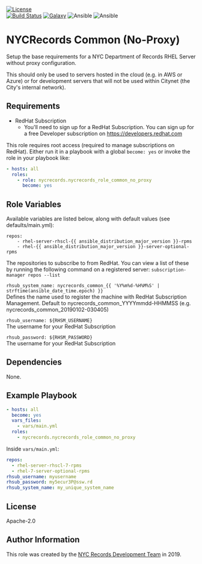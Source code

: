 [![License](https://img.shields.io/badge/License-Apache%202.0-green.svg)](https://opensource.org/licenses/Apache-2.0)  
[![Build Status](https://travis-ci.org/nycrecords/nycrecords_role_common_no_proxy.svg?branch=master)](https://travis-ci.org/nycrecords/nycrecords_role_common_no_proxy)
[![Galaxy](https://img.shields.io/badge/galaxy-joelbcastillo.nycrecords_role_common_no_proxy-blue.svg)](https://galaxy.ansible.com/lean_delivery/nginx)
![Ansible](https://img.shields.io/ansible/role/d/43008.svg)
![Ansible](https://img.shields.io/badge/dynamic/json.svg?label=min_ansible_version&url=https%3A%2F%2Fgalaxy.ansible.com%2Fapi%2Fv1%2Froles%2F43008%2F&query=$.min_ansible_version)

NYCRecords Common (No-Proxy)
=========

Setup the base requirements for a NYC Department of Records RHEL Server without proxy configuration. 

This should only be used to servers hosted in the cloud (e.g. in AWS or Azure) or for development servers that will not be used within Citynet (the City's internal network).

Requirements
------------

- RedHat Subscription
  - You'll need to sign up for a RedHat Subscription. You can sign up for a free Developer subscription on https://developers.redhat.com

This role requires root access (required to manage subscriptions on RedHat). Either run it in a playbook with a global `become: yes` or invoke the role in your playbook like:
```yaml
- hosts: all
  roles:
    - role: nycrecords.nycrecords_role_common_no_proxy
      become: yes
```

Role Variables
--------------
Available variables are listed below, along with default values (see defaults/main.yml):

```
repos:
    - rhel-server-rhscl-{{ ansible_distribution_major_version }}-rpms
    - rhel-{{ ansible_distribution_major_version }}-server-optional-rpms
```  
The repositories to subscribe to from RedHat. You can view a list of these by running the following command on a registered server: `subscription-manager repos --list`

`rhsub_system_name: nycrecords_common_{{ '%Y%m%d-%H%M%S' | strftime(ansible_date_time.epoch) }}`  
Defines the name used to register the machine with RedHat Subscription Management. Default to nycrecords_common_YYYYmmdd-HHMMSS (e.g. nycrecords_common_20190102-030405)

`rhsub_username: ${RHSM_USERNAME}`  
The username for your RedHat Subscription

`rhsub_password: ${RHSM_PASSWORD}`  
The username for your RedHat Subscription

Dependencies
------------

None.

Example Playbook
----------------

```yaml
- hosts: all
  become: yes
  vars_files:
    - vars/main.yml
  roles:
    - nycrecords.nycrecords_role_common_no_proxy
```

Inside `vars/main.yml`:
```yaml
repos:
  - rhel-server-rhscl-7-rpms
  - rhel-7-server-optional-rpms
rhsub_username: myusername
rhsub_password: my5ecur3P@ssw.rd
rhsub_system_name: my_unique_system_name
```

License
-------

Apache-2.0

Author Information
------------------

This role was created by the [NYC Records Development Team](https://github.com/nycrecords) in 2019.
